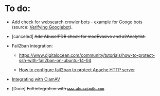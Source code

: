 # To do:

* Add check for websearch crowler bots - example for Googe bots (source: [Verifying Googlebot](https://support.google.com/webmasters/answer/80553)).

* [canceled] <s>Add AbuseIPDB check for modEvasive and a2Analytist.</s>

* Fail2ban integration:

    * https://www.digitalocean.com/community/tutorials/how-to-protect-ssh-with-fail2ban-on-ubuntu-14-04

    * [How to configure fail2ban to protect Apache HTTP server](https://www.xmodulo.com/configure-fail2ban-apache-http-server.html)

* [Integrating with ClamAV](https://www.feistyduck.com/library/modsecurity-handbook-free/online/ch04-logging.html)

* [Done] <s>Full integration with [`www.abuseipdb.com`](https://www.abuseipdb.com)</s>